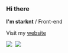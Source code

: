 ### Hi there

**I'm starknt** / Front-end

Visit my [website](https://starknt.me/)




<img src="https://github-readme-stats.vercel.app/api?username=starknt&show_icons=true&theme=onedark" align="left" style="margin-right: 0.5rem;" />
<img src="https://github-readme-stats.vercel.app/api/top-langs/?username=anuraghazra&hide=javascript,html" style="margin-right: 0.5rem;" />

